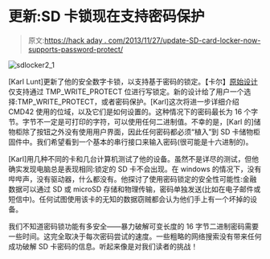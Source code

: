 # 更新:SD 卡锁现在支持密码保护

> 原文:[https://hack aday . com/2013/11/27/update-SD-card-locker-now-supports-password-protect/](https://hackaday.com/2013/11/27/update-sd-card-locker-now-supports-password-protect/)

![sdlocker2_1](../Images/81f0275af31d19267ffbad3a7b3d143c.png)

[Karl Lunt]更新了他的安全数字卡锁，以支持基于密码的锁定。【卡尔】[原始设计](http://hackaday.com/2013/11/12/keep-your-sd-cards-data-safe-with-the-sd-locker/)仅支持通过 TMP_WRITE_PROTECT 位进行写锁定。新的设计给了用户一个选择:TMP_WRITE_PROTECT，或者密码保护。[Karl]这次将进一步详细介绍 CMD42 使用的位域，以及它们是如何设置的。这种情况下的密码最长为 16 个字节。字节不一定是可打印的字符，可以使用任何二进制值。不幸的是，[Karl 的]储物柜除了按钮之外没有使用用户界面，因此任何密码都必须“植入”到 SD 卡储物柜固件中。我们希望看到一个基本的串行接口来输入密码(很可能是十六进制的)。

[Karl]用几种不同的卡和几台计算机测试了他的设备。虽然不是详尽的测试，但他确实发现电脑总是表现相同:锁定的 SD 卡不会出现。在 windows 的情况下，没有哔哔声，没有驱动器，什么都没有。他探讨了使用密码锁定的安全性可能性:金融数据可以通过 SD 或 microSD 存储和物理传输，密码单独发送(比如在电子邮件或短信中)。任何试图使用该卡的无知的数据窃贼都会认为他们手上有一个坏掉的设备。

我们不知道密码锁功能有多安全——暴力破解可变长度的 16 字节二进制密码需要一些时间。这完全取决于每次密码尝试的速度。一些粗略的网络搜索没有带来任何成功破解 SD 卡密码的信息。听起来像是对我们读者的挑战！